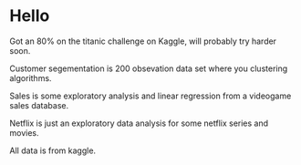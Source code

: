 # Hello

Got an 80% on the titanic challenge on Kaggle, will probably try harder soon.


Customer segementation is 200 obsevation data set where you clustering algorithms. 


Sales is some exploratory analysis and linear regression from a videogame sales database.


Netflix is just an exploratory data analysis for some netflix series and movies.


All data is from kaggle.
